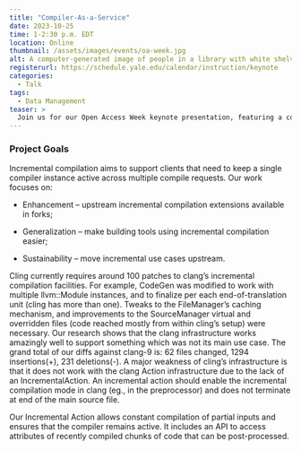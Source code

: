```yaml
---
title: "Compiler-As-a-Service"
date: 2023-10-25
time: 1-2:30 p.m. EDT
location: Online
thumbnail: /assets/images/events/oa-week.jpg
alt: A computer-generated image of people in a library with white shelves, white staircases, and blue sofas
registerurl: https://schedule.yale.edu/calendar/instruction/keynote
categories:
  - Talk
tags:
  - Data Management
teaser: >
  Join us for our Open Access Week keynote presentation, featuring a conversation between Daniel Dollar (Associate University Librarian for Scholarly Resources, Yale University Library) and Peter Suber (Senior Advisor on Open Access, Harvard Library; Director, Harvard Open Access Project).
---
```


### Project Goals
Incremental compilation aims to support clients that need to keep a single compiler instance active across multiple compile requests. Our work focuses on:

- Enhancement – upstream incremental compilation extensions available in forks;

- Generalization – make building tools using incremental compilation easier;

- Sustainability – move incremental use cases upstream.

Cling currently requires around 100 patches to clang’s incremental compilation facilities. For example, CodeGen was modified to work with multiple llvm::Module instances, and to finalize per each end-of-translation unit (cling has more than one). Tweaks to the FileManager’s caching mechanism, and improvements to the SourceManager virtual and overridden files (code reached mostly from within cling’s setup) were necessary. Our research shows that the clang infrastructure works amazingly well to support something which was not its main use case. The grand total of our diffs against clang-9 is: 62 files changed, 1294 insertions(+), 231 deletions(-). A major weakness of cling’s infrastructure is that it does not work with the clang Action infrastructure due to the lack of an IncrementalAction. An incremental action should enable the incremental compilation mode in clang (eg., in the preprocessor) and does not terminate at end of the main source file.

Our Incremental Action allows constant compilation of partial inputs and ensures that the compiler remains active. It includes an API to access attributes of recently compiled chunks of code that can be post-processed.